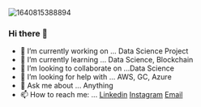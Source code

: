 
![1640815388894](https://user-images.githubusercontent.com/38922535/148644531-05447532-00cc-4a17-ae56-c319ea9346f1.jpg)

### Hi there 👋
- 🔭 I’m currently working on ... Data Science Project
- 🌱 I’m currently learning ... Data Science, Blockchain
- 👯 I’m looking to collaborate on ...Data Science
- 🤔 I’m looking for help with ... AWS, GC, Azure
- 💬 Ask me about ... Anything
- 📫 How to reach me: ... [Linkedin](https://www.linkedin.com/in/akshay-gavai-9ba340156/) [Instagram](https://www.instagram.com/akki_gavai/) [Email](akshaygavai95@gmail.com
)

